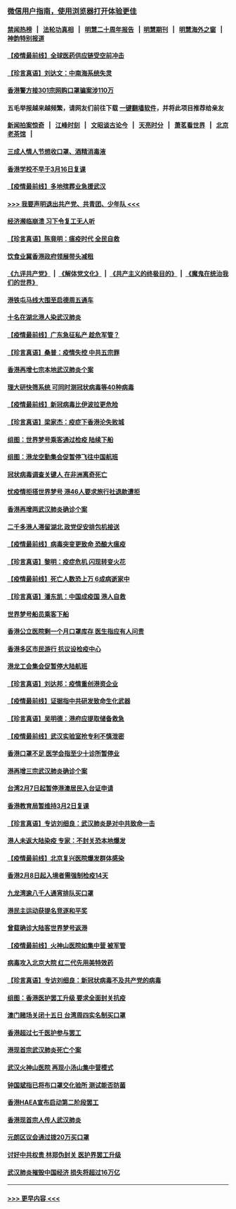 ### [微信用户指南，使用浏览器打开体验更佳](https://github.com/gfw-breaker/banned-news1/blob/master/indexes/wechat-guide.md?t=0)
#### [禁闻热榜](热点新闻.md?t=0)  &nbsp;&nbsp;|&nbsp;&nbsp; [法轮功真相](https://github.com/gfw-breaker/truth/blob/master/README.md?t=0) &nbsp;&nbsp;|&nbsp;&nbsp; [明慧二十周年报告](https://github.com/gfw-breaker/mh-reports/blob/master/README.md?t=0) &nbsp;&nbsp;|&nbsp;&nbsp;[明慧期刊](https://github.com/gfw-breaker/mh-qikan) &nbsp;&nbsp;|&nbsp;&nbsp; [明慧海外之窗](https://github.com/gfw-breaker/mh-news/blob/master/README.md?t=0) &nbsp;&nbsp;|&nbsp;&nbsp; [神韵特别报道](https://github.com/gfw-breaker/mh-news/blob/master/shenyun.md?t=0)
#### [【疫情最前线】全球医药供应链受空前冲击](../pages/nsc415/n11869614.md?t=02170222) 
#### [【珍言真语】刘达文：中南海系统失灵](../pages/nsc415/n11869465.md?t=02170222) 
#### [香港警方接301宗网购口罩骗案涉110万](../pages/nsc415/n11867572.md?t=02170222) 
#### 五毛举报越来越频繁，请网友们前往下载 [一键翻墙软件](https://github.com/gfw-breaker/ssr-accounts)，并将此项目推荐给亲友
#### [新闻拍案惊奇](https://github.com/gfw-breaker/banned-news1/blob/master/pages/link4.md) &nbsp;&nbsp;|&nbsp;&nbsp; [江峰时刻](https://github.com/gfw-breaker/banned-news1/blob/master/pages/link4.md) &nbsp;&nbsp;|&nbsp;&nbsp; [文昭谈古论今](https://github.com/gfw-breaker/banned-news1/blob/master/pages/link4.md) &nbsp;&nbsp;|&nbsp;&nbsp; [天亮时分](https://github.com/gfw-breaker/banned-news1/blob/master/pages/link4.md) &nbsp;&nbsp;|&nbsp;&nbsp; [萧茗看世界](https://github.com/gfw-breaker/banned-news1/blob/master/pages/link4.md) &nbsp;&nbsp;|&nbsp;&nbsp; [北京老茶馆](https://github.com/gfw-breaker/banned-news1/blob/master/pages/link4.md) &nbsp;&nbsp;|&nbsp;&nbsp; 
#### [三成人情人节想收口罩、酒精消毒液](../pages/nsc415/n11867523.md?t=02170222) 
#### [香港学校不早于3月16日复课](../pages/nsc415/n11867498.md?t=02170222) 
#### [【疫情最前线】多地殡葬业急援武汉](../pages/nsc415/n11866914.md?t=02170222) 
#### [>>> 我要声明退出共产党、共青团、少年队 <<<](https://github.com/begood0513/goodnews/blob/master/quit/letter.md) 
#### [经济濒临崩溃 习下令复工无人听](../pages/nsc415/n11867269.md?t=02170222) 
#### [【珍言真语】陈竟明：瘟疫时代 全民自救](../pages/nsc415/n11866765.md?t=02170222) 
#### [饮食业冀香港政府领展带头减租](../pages/nsc415/n11864876.md?t=02170222) 
#### [《九评共产党》](https://github.com/begood0513/9ping.md/blob/master/README.md) &nbsp;|&nbsp; [《解体党文化》](../../../../jtdwh.md/blob/master/README.md)  &nbsp;|&nbsp; [《共产主义的终极目的》](../../../../gczydzjmd.md/blob/master/README.md) &nbsp;|&nbsp; [《魔鬼在统治我们的世界》](../../../../mgztzwmdsj.md/blob/master/README.md) 
#### [港铁屯马线大围至启德周五通车](../pages/nsc415/n11864842.md?t=02170222) 
#### [十名在湖北港人染武汉肺炎](../pages/nsc415/n11864807.md?t=02170222) 
#### [【疫情最前线】广东急征私产 趁危军管？](../pages/nsc415/n11864205.md?t=02170222) 
#### [【珍言真语】桑普：疫情失控 中共五宗罪](../pages/nsc415/n11864157.md?t=02170222) 
#### [香港再增七宗本地武汉肺炎个案](../pages/nsc415/n11862405.md?t=02170222) 
#### [理大研快筛系统 可同时测冠状病毒等40种病毒](../pages/nsc415/n11862376.md?t=02170222) 
#### [【疫情最前线】新冠病毒比伊波拉更危险](../pages/nsc415/n11862199.md?t=02170222) 
#### [【珍言真语】梁家杰：疫症下香港沦失败城](../pages/nsc415/n11861588.md?t=02170222) 
#### [组图：世界梦号乘客通过检疫 陆续下船](../pages/nsc415/n11858302.md?t=02170222) 
#### [组图：港龙空勤集会促暂停飞往中国航班](../pages/nsc415/n11858190.md?t=02170222) 
#### [冠状病毒调查关键人 在非洲离奇死亡](../pages/nsc415/n11859798.md?t=02170222) 
#### [忧疫情拒搭世界梦号 港46人要求旅行社退款遭拒](../pages/nsc415/n11859849.md?t=02170222) 
#### [香港再增两武汉肺炎确诊个案](../pages/nsc415/n11859833.md?t=02170222) 
#### [二千多港人滞留湖北 政党促安排包机接送](../pages/nsc415/n11859831.md?t=02170222) 
#### [【疫情最前线】病毒突变更致命 恐酿大瘟疫](../pages/nsc415/n11859604.md?t=02170222) 
#### [【珍言真语】黎明：疫症危机 闪现转变火花](../pages/nsc415/n11859199.md?t=02170222) 
#### [【疫情最前线】死亡人数恐上万 6成病逝家中](../pages/nsc415/n11856687.md?t=02170222) 
#### [【珍言真语】潘东凯：中国成疫国 港人自救](../pages/nsc415/n11856962.md?t=02170222) 
#### [世界梦号船员乘客下船](../pages/nsc415/n11856883.md?t=02170222) 
#### [香港公立医院剩一个月口罩库存 医生指应有人问责](../pages/nsc415/n11856875.md?t=02170222) 
#### [香港多区市民游行 抗议设检疫中心](../pages/nsc415/n11856866.md?t=02170222) 
#### [港龙工会集会促暂停大陆航班](../pages/nsc415/n11856840.md?t=02170222) 
#### [【珍言真语】刘达邦：疫情重创港资企业](../pages/nsc415/n11854274.md?t=02170222) 
#### [【疫情最前线】证据指中共研发致命生化武器](../pages/nsc415/n11853087.md?t=02170222) 
#### [【珍言真语】吴明德：港府应提取储备救急](../pages/nsc415/n11852734.md?t=02170222) 
#### [【疫情最前线】武汉实验室抢专利不慎泄密](../pages/nsc415/n11850310.md?t=02170222) 
#### [香港口罩不足 医学会指至少十诊所暂停业](../pages/nsc415/n11850301.md?t=02170222) 
#### [港再增三宗武汉肺炎确诊个案](../pages/nsc415/n11850328.md?t=02170222) 
#### [台湾2月7日起暂停港澳居民入台证申请](../pages/nsc415/n11850304.md?t=02170222) 
#### [香港教育局暂维持3月2日复课](../pages/nsc415/n11850260.md?t=02170222) 
#### [【珍言真语】专访刘细良：武汉肺炎是对中共致命一击](../pages/nsc415/n11849934.md?t=02170222) 
#### [港人未返大陆染疫 专家：不封关恐本地爆发](../pages/nsc415/n11848021.md?t=02170222) 
#### [【疫情最前线】北京复兴医院爆发群体感染](../pages/nsc415/n11847626.md?t=02170222) 
#### [香港2月8日起入境者需强制检疫14天](../pages/nsc415/n11847658.md?t=02170222) 
#### [九龙湾逾八千人通宵排队买口罩](../pages/nsc415/n11847647.md?t=02170222) 
#### [港民主运动获提名竞逐和平奖](../pages/nsc415/n11847633.md?t=02170222) 
#### [曾载确诊大陆客世界梦号返港](../pages/nsc415/n11847608.md?t=02170222) 
#### [【疫情最前线】火神山医院如集中营 被军管](../pages/nsc415/n11847524.md?t=02170222) 
#### [病毒攻入北京大院 红二代先用美特效药](../pages/nsc415/n11847427.md?t=02170222) 
#### [【珍言真语】专访刘细良：新冠状病毒不及共产党的病毒](../pages/nsc415/n11847164.md?t=02170222) 
#### [组图：香港医护罢工升级 要求全面封关抗疫](../pages/nsc415/n11844107.md?t=02170222) 
#### [澳门赌场关闭十五日 台湾周四实名制买口罩](../pages/nsc415/n11845083.md?t=02170222) 
#### [香港超过七千医护参与罢工](../pages/nsc415/n11845051.md?t=02170222) 
#### [港现首宗武汉肺炎死亡个案](../pages/nsc415/n11844998.md?t=02170222) 
#### [武汉火神山医院 再现小汤山集中营模式](../pages/nsc415/n11844763.md?t=02170222) 
#### [钟国斌指已将布口罩交化验所 测试能否防菌](../pages/nsc415/n11842783.md?t=02170222) 
#### [香港HAEA宣布启动第二阶段罢工](../pages/nsc415/n11842723.md?t=02170222) 
#### [香港现首宗人传人武汉肺炎](../pages/nsc415/n11842766.md?t=02170222) 
#### [元朗区议会通过拨20万买口罩](../pages/nsc415/n11842754.md?t=02170222) 
#### [讨好中共权贵 林郑伪封关 医护界罢工升级](../pages/nsc415/n11842359.md?t=02170222) 
#### [武汉肺炎摧毁中国经济 损失将超过16万亿](../pages/nsc415/n11839723.md?t=02170222) 

----
#### [ >>> 更早内容 <<< ](../indexes/nsc415-earlier.md)
